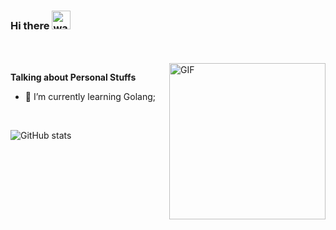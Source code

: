 ### Hi there <img alt="wave" src="https://raw.githubusercontent.com/MartinHeinz/MartinHeinz/master/wave.gif" width="30px">

<br />
<br />

 <img align="right" alt="GIF" src="https://media.giphy.com/media/836HiJc7pgzy8iNXCn/giphy.gif" width="250"/>
 
 **Talking about Personal Stuffs**
 - 🌱 I’m currently learning Golang;

<br />

![GitHub stats](https://github-readme-stats.vercel.app/api?username=kachunyip&show_icons=true&theme=vue&hide_border=true)
